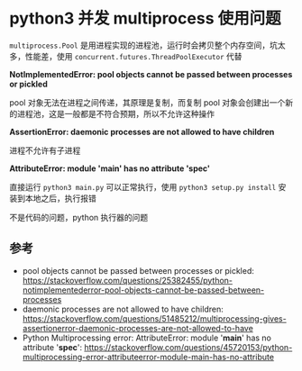 # python3 并发 multiprocess 使用问题

`multiprocess.Pool` 是用进程实现的进程池，运行时会拷贝整个内存空间，坑太多，性能差，使用 `concurrent.futures.ThreadPoolExecutor` 代替

**NotImplementedError: pool objects cannot be passed between processes or pickled**

pool 对象无法在进程之间传递，其原理是复制，而复制 pool 对象会创建出一个新的进程池，这是一般都是不符合预期，所以不允许这种操作

**AssertionError: daemonic processes are not allowed to have children**

进程不允许有子进程

**AttributeError: module '__main__' has no attribute '__spec__'**

直接运行 `python3 main.py` 可以正常执行，使用 `python3 setup.py install` 安装到本地之后，执行报错

不是代码的问题，python 执行器的问题

## 参考

- pool objects cannot be passed between processes or pickled: <https://stackoverflow.com/questions/25382455/python-notimplementederror-pool-objects-cannot-be-passed-between-processes>
- daemonic processes are not allowed to have children: <https://stackoverflow.com/questions/51485212/multiprocessing-gives-assertionerror-daemonic-processes-are-not-allowed-to-have>
- Python Multiprocessing error: AttributeError: module '__main__' has no attribute '__spec__': <https://stackoverflow.com/questions/45720153/python-multiprocessing-error-attributeerror-module-main-has-no-attribute>
